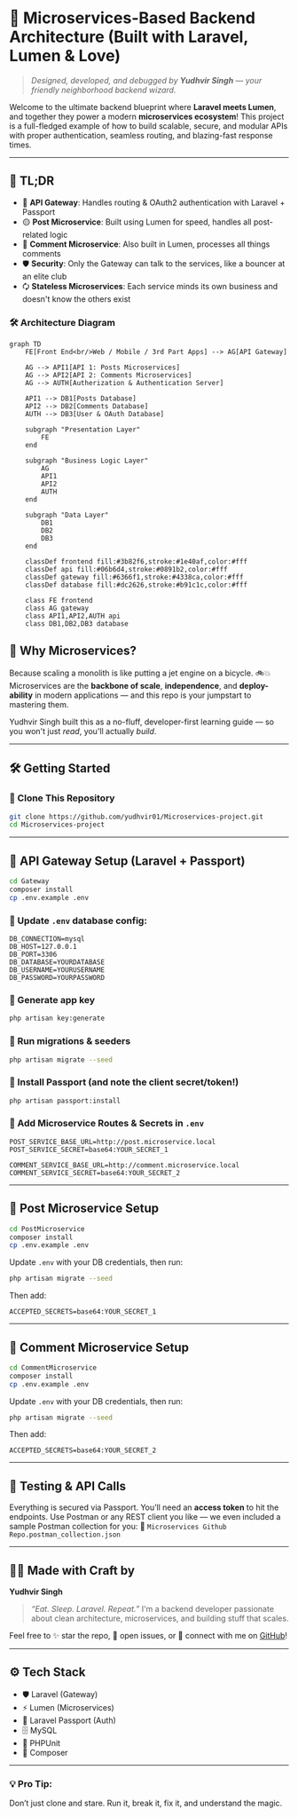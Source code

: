 # 🚀 Microservices-Based Backend Architecture (Built with Laravel, Lumen & Love)

> *Designed, developed, and debugged by **Yudhvir Singh** — your friendly neighborhood backend wizard.*

Welcome to the ultimate backend blueprint where **Laravel meets Lumen**, and together they power a modern **microservices ecosystem**! This project is a full-fledged example of how to build scalable, secure, and modular APIs with proper authentication, seamless routing, and blazing-fast response times.

---

## 🧠 TL;DR

* 🏁 **API Gateway**: Handles routing & OAuth2 authentication with Laravel + Passport
* 🟡 **Post Microservice**: Built using Lumen for speed, handles all post-related logic
* 💬 **Comment Microservice**: Also built in Lumen, processes all things comments
* 🛡️ **Security**: Only the Gateway can talk to the services, like a bouncer at an elite club
* 🗘️ **Stateless Microservices**: Each service minds its own business and doesn't know the others exist

### 🛠️ Architecture Diagram

```mermaid
graph TD
    FE[Front End<br/>Web / Mobile / 3rd Part Apps] --> AG[API Gateway]
    
    AG --> API1[API 1: Posts Microservices]
    AG --> API2[API 2: Comments Microservices]
    AG --> AUTH[Autherization & Authentication Server]
    
    API1 --> DB1[Posts Database]
    API2 --> DB2[Comments Database]
    AUTH --> DB3[User & OAuth Database]
    
    subgraph "Presentation Layer"
        FE
    end
    
    subgraph "Business Logic Layer"
        AG
        API1
        API2
        AUTH
    end
    
    subgraph "Data Layer"
        DB1
        DB2
        DB3
    end
    
    classDef frontend fill:#3b82f6,stroke:#1e40af,color:#fff
    classDef api fill:#06b6d4,stroke:#0891b2,color:#fff
    classDef gateway fill:#6366f1,stroke:#4338ca,color:#fff
    classDef database fill:#dc2626,stroke:#b91c1c,color:#fff
    
    class FE frontend
    class AG gateway
    class API1,API2,AUTH api
    class DB1,DB2,DB3 database
```
## 🎯 Why Microservices?

Because scaling a monolith is like putting a jet engine on a bicycle. 🚲💥
Microservices are the **backbone of scale**, **independence**, and **deploy-ability** in modern applications — and this repo is your jumpstart to mastering them.

Yudhvir Singh built this as a no-fluff, developer-first learning guide — so you won't just *read*, you'll actually *build*.

---

## 🛠️ Getting Started

### 📅 Clone This Repository

```bash
git clone https://github.com/yudhvir01/Microservices-project.git
cd Microservices-project
```

---

## 🚪 API Gateway Setup (Laravel + Passport)

```bash
cd Gateway
composer install
cp .env.example .env
```

### 🔧 Update `.env` database config:

```
DB_CONNECTION=mysql
DB_HOST=127.0.0.1
DB_PORT=3306
DB_DATABASE=YOURDATABASE
DB_USERNAME=YOURUSERNAME
DB_PASSWORD=YOURPASSWORD
```

### 🔑 Generate app key

```bash
php artisan key:generate
```

### 🧦 Run migrations & seeders

```bash
php artisan migrate --seed
```

### 🔐 Install Passport (and note the client secret/token!)

```bash
php artisan passport:install
```

### 🔌 Add Microservice Routes & Secrets in `.env`

```env
POST_SERVICE_BASE_URL=http://post.microservice.local
POST_SERVICE_SECRET=base64:YOUR_SECRET_1

COMMENT_SERVICE_BASE_URL=http://comment.microservice.local
COMMENT_SERVICE_SECRET=base64:YOUR_SECRET_2
```

---

## 📝 Post Microservice Setup

```bash
cd PostMicroservice
composer install
cp .env.example .env
```

Update `.env` with your DB credentials, then run:

```bash
php artisan migrate --seed
```

Then add:

```env
ACCEPTED_SECRETS=base64:YOUR_SECRET_1
```

---

## 💬 Comment Microservice Setup

```bash
cd CommentMicroservice
composer install
cp .env.example .env
```

Update `.env` with your DB credentials, then run:

```bash
php artisan migrate --seed
```

Then add:

```env
ACCEPTED_SECRETS=base64:YOUR_SECRET_2
```

---

## 🧪 Testing & API Calls

Everything is secured via Passport. You’ll need an **access token** to hit the endpoints.
Use Postman or any REST client you like — we even included a sample Postman collection for you:
📁 `Microservices Github Repo.postman_collection.json`

---

## 🧙‍♂️ Made with Craft by

**Yudhvir Singh**

> *“Eat. Sleep. Laravel. Repeat.”*
> I'm a backend developer passionate about clean architecture, microservices, and building stuff that scales.

Feel free to ✨ star the repo, 🐛 open issues, or 💬 connect with me on [GitHub](https://github.com/yudhvir01)!

---

## ⚙️ Tech Stack

* 🛡️ Laravel (Gateway)
* ⚡ Lumen (Microservices)
* 🔐 Laravel Passport (Auth)
* 🗄️ MySQL
* 🧪 PHPUnit
* 🐐 Composer

---

### 💡 Pro Tip:

Don’t just clone and stare. Run it, break it, fix it, and understand the magic.
